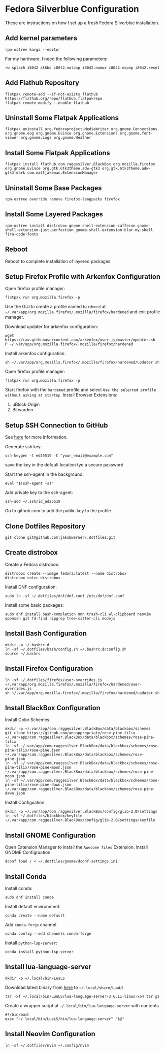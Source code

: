 # Fedora Silverblue Configuration

These are instructions on how I set up a fresh Fedora Silverblue installation.

## Add kernel parameters

```
rpm-ostree kargs --editor
```
For my hardware, I need the following parameters:
```
rw splash i8042 atkbd i8042.noloop i8042.nomux i8042.nopnp i8042.reset
```

## Add Flathub Repository

```
flatpak remote-add --if-not-exists flathub https://flathub.org/repo/flathub.flatpakrepo
flatpak remote-modify --enable flathub
```

## Uninstall Some Flatpak Applications
```
flatpak uninstall org.fedoraproject.MediaWriter org.gnome.Connections org.gnome.eog org.gnome.Evince org.gnome.Extensions org.gnome.font-viewer org.gnome.Logs org.gnome.Weather 
```

## Install Some Flatpak Applications
```
flatpak install flathub com.raggesilver.BlackBox org.mozilla.firefox org.gnome.Evince org.gtk.Gtk3theme.adw-gtk3 org.gtk.Gtk3theme.adw-gtk3-dark com.mattjakeman.ExtensionManager
```

## Uninstall Some Base Packages
```
rpm-ostree override remove firefox-langpacks firefox
```

## Install Some Layered Packages
```
rpm-ostree install distrobox gnome-shell-extension-caffeine gnome-shell-extension-just-perfection gnome-shell-extension-blur-my-shell fira-code-fonts
```

## Reboot
Reboot to complete installation of layered packages

## Setup Firefox Profile with Arkenfox Configuration
Open firefox profile manager:
```
flatpak run org.mozilla.firefox -p
```
Use the GUI to create a profile named `hardened` at `~/.var/app/org.mozilla.firefox/.mozilla/firefox/hardened` and exit profile manager.

Download updater for arkenfox configuration:
```
wget https://raw.githubusercontent.com/arkenfox/user.js/master/updater.sh -P ~/.var/app/org.mozilla.firefox/.mozilla/firefox/hardened
```

Install arkenfox configuration:
```
sh ~/.var/app/org.mozilla.firefox/.mozilla/firefox/hardened/updater.sh
```

Open firefox profile manager:
```
flatpak run org.mozilla.firefox -p
```
Start firefox with the `hardened` profile and select `Use the selected profile without asking at startup`.
Install Browser Extensions:
1. uBlock Origin
2. Bitwarden

## Setup SSH Connection to GitHub

See [here](https://docs.github.com/en/authentication/connecting-to-github-with-ssh/generating-a-new-ssh-key-and-adding-it-to-the-ssh-agent) for more information.

Generate ssh key:
```
ssh-keygen -t ed25519 -C "your_email@example.com"
```
save the key in the default location
tye a secure password

Start the ssh-agent in the background:
```
eval "$(ssh-agent -s)"
```

Add private key to the ssh-agent:
```
ssh-add ~/.ssh/id_ed25519
```
Go to github.com to add the public key to the profile

## Clone Dotfiles Repository
```
git clone git@github.com:jakobwerner/.dotfiles.git
```

## Create distrobox
Create a Fedora distrobox:
```
distrobox create --image fedora:latest --name distrobox
distrobox enter distrobox
```
Install DNF configuration:
```
sudo ln -sf ~/.dotfiles/dnf/dnf.conf /etc/dnf/dnf.conf
```
Install some basic packages:
```
sudo dnf install bash-completion nnn trash-cli wl-clipboard neovim openssh git fd-find ripgrep tree-sitter-cli nodejs
```

## Install Bash Configuration
```
mkdir -p ~/.bashrc.d
ln -sf ~/.dotfiles/bash/config.sh ~/.bashrc.d/config.sh
source ~/.bashrc
```

## Install Firefox Configuration
```
ln -sf ~/.dotfiles/firefox/user-overrides.js ~/.var/app/org.mozilla.firefox/.mozilla/firefox/hardened/user-overrides.js
sh ~/.var/app/org.mozilla.firefox/.mozilla/firefox/hardened/updater.sh
```

## Install BlackBox Configuration
Install Color Schemes:
```
mkdir -p ~/.var/app/com.raggesilver.BlackBox/data/blackbox/schemes
git clone https://github.com/annappropriate/rose-pine-tilix ~/.var/app/com.raggesilver.BlackBox/data/blackbox/schemes/rose-pine-tilix
ln -sf ~/.var/app/com.raggesilver.BlackBox/data/blackbox/schemes/rose-pine-tilix/rose-pine.json ~/.var/app/com.raggesilver.BlackBox/data/blackbox/schemes/rose-pine.json
ln -sf ~/.var/app/com.raggesilver.BlackBox/data/blackbox/schemes/rose-pine-tilix/rose-pine-moon.json ~/.var/app/com.raggesilver.BlackBox/data/blackbox/schemes/rose-pine-moon.json
ln -sf ~/.var/app/com.raggesilver.BlackBox/data/blackbox/schemes/rose-pine-tilix/rose-pine-dawn.json ~/.var/app/com.raggesilver.BlackBox/data/blackbox/schemes/rose-pine-dawn.json
```

Install Configuation
```
mkdir -p ~/.var/app/com.raggesilver.BlackBox/config/glib-2.0/settings
ln -sf ~/.dotfiles/blackbox/keyfile ~/.var/app/com.raggesilver.BlackBox/config/glib-2.0/settings/keyfile
```

## Install GNOME Configuration
Open Extension Manager to install the `Awesome Tiles` Extension.
Install GNOME Configruation:
```
dconf load / < ~/.dotfiles/gnome/dconf-settings.ini
```

## Install Conda
Install conda:
```
sudo dnf install conda
```
Install default environment:
```
conda create --name default
```
Add `conda-forge` channel:
```
conda config --add channels conda-forge
```
Install `python-lsp-server`:
```
conda install python-lsp-server
```

## Install lua-language-server
```
mkdir -p ~/.local/bin/LuaLS
```
Download latest binary from [here](https://github.com/LuaLS/lua-language-server/releases) to `~/.local/share/LuaLS`.
```
tar -xf ~/.local/bin/LuaLS/lua-language-server-3.6.11-linux-x64.tar.gz
```
Create a wrapper script at `~/.local/bin/lua-language-server` with contents
```
#!/bin/bash
exec "~/.local/bin/LuaLS/bin/lua-language-server" "$@"
```

## Install Neovim Configuration
```
ln -sf ~/.dotfiles/nvim ~/.config/nvim
```
